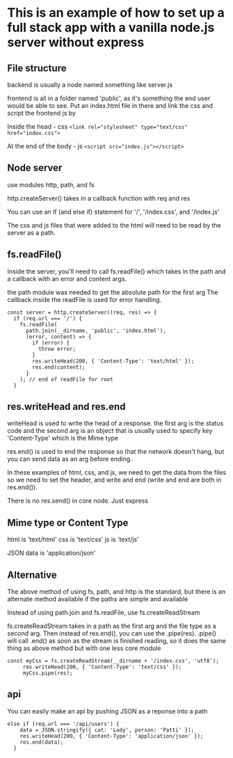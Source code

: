 # This is an example of how to set up a full stack app with a vanilla node.js server without express

## File structure

backend is usually a node named something like server.js

frontend is all in a folder named 'public', as it's something the end user would be able to see. Put an index.html file in there and link the css and script the frontend js by

Inside the head - css
`<link rel="stylesheet" type="text/css" href="index.css">`

At the end of the body - js
`<script src="index.js"></script>`

## Node server

use modules http, path, and fs

http.createServer() takes in a callback function with req and res

You can use an if (and else if) statement for '/', '/index.css', and '/index.js'

The css and js files that were added to the html will need to be read by the server as a path.

## fs.readFile()

Inside the server, you'll need to call fs.readFile() which takes in the path and a callback with an error and content args.

the path module was needed to get the absolute path for the first arg
The callback inside the readFile is used for error handling.

```
const server = http.createServer((req, res) => {
  if (req.url === '/') {
    fs.readFile(
      path.join(__dirname, 'public', 'index.html'),
      (error, content) => {
        if (error) {
          throw error;
        }
        res.writeHead(200, { 'Content-Type': 'text/html' });
        res.end(content);
      }
    ); // end of readFile for root
  }
```

## res.writeHead and res.end

writeHead is used to write the head of a response.
the first arg is the status code and the second arg is an object that is usually used to specify key 'Content-Type' which is the Mime type

res.end() is used to end the response so that the network doesn't hang, but you can send data as an arg before ending.

In these examples of html, css, and js, we need to get the data from the files so we need to set the header, and write and end (write and end are both in res.end()).

There is no res.send() in core node. Just express

## Mime type or Content Type

html is 'text/html'
css is 'text/css'
js is 'text/js'

JSON data is 'application/json'

## Alternative

The above method of using fs, path, and http is the standard, but there is an alternate method available if the paths are simple and available

Instead of using path.join and fs.readFile, use fs.createReadStream

fs.createReadStream takes in a path as the first arg and the file type as a second arg.
Then instead of res.end(), you can use the <yourstrem>.pipe(res).
.pipe() will call .end() as soon as the stream is finished reading, so it does the same thing as above method but with one less core module

```
const myCss = fs.createReadStream(__dirname + '/index.css', 'utf8');
     res.writeHead(200, { 'Content-Type': 'text/css' });
     myCss.pipe(res);
```

## api

You can easily make an api by pushing JSON as a reponse into a path

```
else if (req.url === '/api/users') {
    data = JSON.stringify({ cat: 'Lady', person: 'Patti' });
    res.writeHead(200, { 'Content-Type': 'application/json' });
    res.end(data);
  }
```
